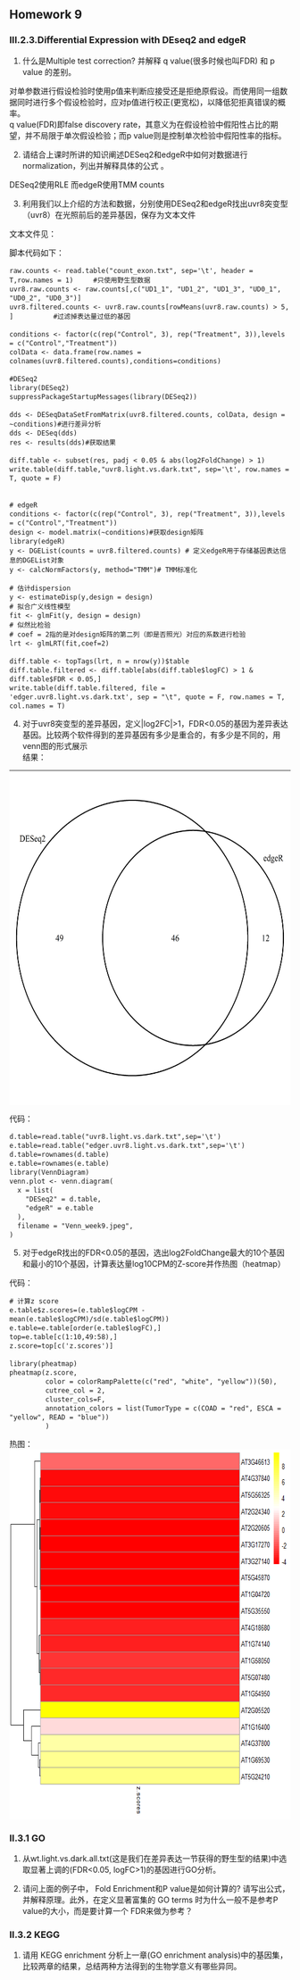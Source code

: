 ## Homework 9     
### III.2.3.Differential Expression with DEseq2 and edgeR         
1. 什么是Multiple test correction? 并解释 q value(很多时候也叫FDR) 和 p value 的差别。     
       
对单参数进行假设检验时使用p值来判断应接受还是拒绝原假设。而使用同一组数据同时进行多个假设检验时，应对p值进行校正(更宽松)，以降低犯拒真错误的概率。         
q value(FDR)即false discovery rate，其意义为在假设检验中假阳性占比的期望，并不局限于单次假设检验；而p value则是控制单次检验中假阳性率的指标。     
       
2. 请结合上课时所讲的知识阐述DESeq2和edgeR中如何对数据进行 normalization，列出并解释具体的公式 。     
     
DESeq2使用RLE 
而edgeR使用TMM counts 
    
3. 利用我们以上介绍的方法和数据，分别使用DESeq2和edgeR找出uvr8突变型（uvr8）在光照前后的差异基因，保存为文本文件       
     
文本文件见：     

脚本代码如下：     
```
raw.counts <- read.table("count_exon.txt", sep='\t', header = T,row.names = 1)     #只使用野生型数据
uvr8.raw.counts <- raw.counts[,c("UD1_1", "UD1_2", "UD1_3", "UD0_1", "UD0_2", "UD0_3")]
uvr8.filtered.counts <- uvr8.raw.counts[rowMeans(uvr8.raw.counts) > 5, ]          #过滤掉表达量过低的基因

conditions <- factor(c(rep("Control", 3), rep("Treatment", 3)),levels = c("Control","Treatment"))
colData <- data.frame(row.names = colnames(uvr8.filtered.counts),conditions=conditions)

#DESeq2
library(DESeq2)
suppressPackageStartupMessages(library(DESeq2))

dds <- DESeqDataSetFromMatrix(uvr8.filtered.counts, colData, design = ~conditions)#进行差异分析
dds <- DESeq(dds)
res <- results(dds)#获取结果

diff.table <- subset(res, padj < 0.05 & abs(log2FoldChange) > 1)
write.table(diff.table,"uvr8.light.vs.dark.txt", sep='\t', row.names = T, quote = F)


# edgeR
conditions <- factor(c(rep("Control", 3), rep("Treatment", 3)),levels = c("Control","Treatment"))
design <- model.matrix(~conditions)#获取design矩阵
library(edgeR) 
y <- DGEList(counts = uvr8.filtered.counts) # 定义edgeR用于存储基因表达信息的DGEList对象
y <- calcNormFactors(y, method="TMM")# TMM标准化

# 估计dispersion
y <- estimateDisp(y,design = design)
# 拟合广义线性模型
fit <- glmFit(y, design = design)
# 似然比检验
# coef = 2指的是对design矩阵的第二列（即是否照光）对应的系数进行检验
lrt <- glmLRT(fit,coef=2) 

diff.table <- topTags(lrt, n = nrow(y))$table
diff.table.filtered <- diff.table[abs(diff.table$logFC) > 1 & diff.table$FDR < 0.05,]
write.table(diff.table.filtered, file = 'edger.uvr8.light.vs.dark.txt', sep = "\t", quote = F, row.names = T, col.names = T)
```
      
4. 对于uvr8突变型的差异基因，定义|log2FC|>1，FDR<0.05的基因为差异表达基因。比较两个软件得到的差异基因有多少是重合的，有多少是不同的，用venn图的形式展示     
结果：      
<img src="./Venn_week9.png" width = "600" height = "600" alt="图片" align=center />
      
代码：     
```
d.table=read.table("uvr8.light.vs.dark.txt",sep='\t')
e.table=read.table("edger.uvr8.light.vs.dark.txt",sep='\t')
d.table=rownames(d.table)
e.table=rownames(e.table)
library(VennDiagram)
venn.plot <- venn.diagram(
  x = list(
    "DESeq2" = d.table,
    "edgeR" = e.table
  ),
  filename = "Venn_week9.jpeg",
)
```
       
5. 对于edgeR找出的FDR<0.05的基因，选出log2FoldChange最大的10个基因和最小的10个基因，计算表达量log10CPM的Z-score并作热图（heatmap）    
         
代码：    
```
# 计算z score
e.table$z.scores=(e.table$logCPM - mean(e.table$logCPM)/sd(e.table$logCPM))
e.table=e.table[order(e.table$logFC),]
top=e.table[c(1:10,49:58),]
z.score=top[c('z.scores')]

library(pheatmap)
pheatmap(z.score,
         color = colorRampPalette(c("red", "white", "yellow"))(50),
         cutree_col = 2,
         cluster_cols=F,
         annotation_colors = list(TumorType = c(COAD = "red", ESCA = "yellow", READ = "blue"))
         )
```
热图：       
<img src="./heatmap_week9.png" width = "664" height = "664" alt="图片" align=center />
             
      
### II.3.1 GO       
1. 从wt.light.vs.dark.all.txt(这是我们在差异表达一节获得的野生型的结果)中选取显著上调的(FDR<0.05, logFC>1)的基因进行GO分析。     

3. 请问上面的例子中， Fold Enrichment和P value是如何计算的? 请写出公式，并解释原理。此外，在定义显著富集的 GO terms 时为什么一般不是参考P value的大小，而是要计算一个 FDR来做为参考？       



### II.3.2 KEGG     
1. 请用 KEGG enrichment 分析上一章(GO enrichment analysis)中的基因集，比较两章的结果，总结两种方法得到的生物学意义有哪些异同。     




